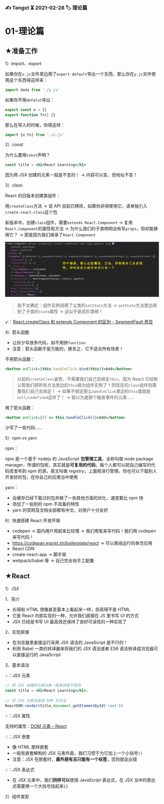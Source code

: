 ### ✍️ Tangxt ⏳ 2021-02-28 🏷️ 理论篇

# 01-理论篇

## ★准备工作

1）import、export

如果你在`x.js`文件里边用了`export default`导出一个东西，那么你在`y.js`文件使用这个东西得这样来：

``` js
import dada from './y.js'
```

如果你不用`defalut`导出：

``` js
export const o = {}
export function fn() {}
```

那么在导入的时候，你得这样：

``` js
import {o,fn} from './x.js'
```

2）const

为什么要用`const`声明？

``` jsx
const title = <h1>React Learning</h1>
```

因为用 JSX 创建的元素一般是不变的！ -> 内容可以变，但地址不变！

3）class

React 的旧版本创建类组件：

用`createClass`方法 -> 该 API 目前已移除，如果你非得使用它，请单独引入`create-react-class`这个包

新版本中，创建`class`组件，需要`extends React.Component` -> 复用`React.Component`的属性和方法 -> 为什么我们的子类明明没有写`props`，但却能够用它？ -> 那是因为我们继承了`React.Component`

![React.Component](assets/img/2021-02-28-21-37-49.png)

> 我不太确定：组件实例调用了父类的`setState`方法 -> `setState`方法里边用到了子类的`state`属性 -> 这似乎是高阶类啊！

➹：[React.createClass 和 extends Component 的区别 - SegmentFault 思否](https://segmentfault.com/a/1190000005863630)

4）箭头函数

- 让你少写很多代码，如不用拼`function`
- 注意：箭头函数不是万能的，换言之，它不适合所有场景！

不用箭头函数：

``` jsx
<button onClick={this.handleClick.bind(this)}>Add</button>
```

> 以前的`createClass`姿势，不需要我们自己去绑定`this`，因为 React 已经默认帮我们把所有方法里边的`this`搞为组件实例了！而现在的`class`组件则需要我们自己去绑定！ -> 如果不绑定那么`handleClick`里边的`this`值就是`null/undefined`这样了！ -> 我以为是那个触发事件的元素……

用了箭头函数：

``` jsx
<button onClick={() => this.handleClick()}>Add</button>
```

少写了一些代码……

5）npm vs yarn

npm：

npm 是一个基于 nodejs 的 JavaScript **包管理工具**，全称叫做 node package manager，所谓的包呢，其实就是**可复用的代码**，每个人都可以把自己编写的代码库发布到 npm 的源，英文叫做 registry，上面呢进行管理，你也可以下载别人开发好的包，在你自己的应用当中使用

yarn：

- 会缓存已经下载过的包并做了一些其他方面的优化，速度要比 npm 快
- 添加了一些别的 npm 不具备的特性
- yarn 的官网及文档全部都有中文，对用户十分友好

6）快速搭建 React 开发环境

- codepen -> 国内用户用起来比较慢 -> 我们用笔来写代码！我们用 codepen 来写代码！
- <https://codepan.egoist.sh/boilerplate/react> -> 可以离线运行的单页应用
- React CDN
- create-react-app -> 脚手架
- webpack/babel 等 -> 自己完全地手工配置

## ★React

1）JSX

1、简介

- 长得和 HTML 很像甚至基本上看起来一样，但真得不是 HTML
- 它是 React 内部实现的一种，允许我们直接在 JS 里书写 UI 的方式
- JSX 已经是书写 UI 最高效还保持了良好可读性的一种实现了

2、实现原理

- 在浏览器里直接运行采用 JSX 语法的 JavaScript 是不行的！
- 利用 Babel 一类的转译器来将我们的 JSX 语法或者 ES6 语法转译成浏览器可以直接运行的 JavaScript

3、基本语法

💡：JSX 元素

``` jsx
// 用 JSX 创建的元素对象一般来说是不变的
const title = <h1>React Learning</h1>;

// 将 JSX 元素渲染成 DOM 的方法
ReactDOM.render(title,document.getElementById('root'))
```

💡：JSX 属性

支持的属性：[DOM 元素 – React](https://zh-hans.reactjs.org/docs/dom-elements.html#all-supported-html-attributes)

💡：JSX 嵌套

- 像 HTML 那样嵌套
- 一般有嵌套解构的 JSX 元素外面，我们习惯于为它加上一个小括号`()`
- 注意：JSX 在嵌套时，**最外层有且只能有一个标签**，否则就会出错

💡：JSX 表达式

- 在 JSX 元素中，我们**同样可以**使用 JavaScript 表达式，在 JSX 当中的表达式需要用一个大括号括起来`{}`

2）组件类型

